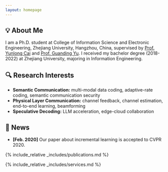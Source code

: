 ```yaml
---
layout: homepage
---
```


## 💡 About Me

I am a Ph.D. student at College of Information Science and Electronic Engineering, Zhejiang University, Hangzhou, China, supervised by [Prof. Yunlong Cai](https://person.zju.edu.cn/ylcai/) and [Prof. Guanding Yu](https://person.zju.edu.cn/yuguanding). I received my bachelor degree (2018-2022) at Zhejiang University, majoring in Information Engineering. 

## 🔍 Research Interests

- **Semantic Communication:** multi-modal data coding, adaptive-rate coding, semantic communication security
- **Physical Layer Communication:** channel feedback, channel estimation, end-to-end learning, beamforming
- **Speculative Decoding:** LLM acceleration, edge-cloud collaboration 

## 🚧 News

- **[Feb. 2020]** Our paper about incremental learning is accepted to CVPR 2020.


{% include_relative _includes/publications.md %}

{% include_relative _includes/services.md %}
